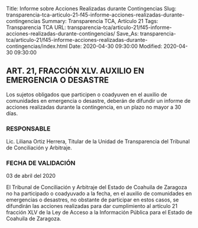 Title: Informe sobre Acciones Realizadas durante Contingencias
Slug: transparencia-tca-articulo-21-f45-informe-acciones-realizadas-durante-contingencias
Summary: Transparencia TCA, Artículo 21
Tags: Transparencia TCA
URL: transparencia-tca/articulo-21/f45-informe-acciones-realizadas-durante-contingencias/
Save_As: transparencia-tca/articulo-21/f45-informe-acciones-realizadas-durante-contingencias/index.html
Date: 2020-04-30 09:30:00
Modified: 2020-04-30 09:30:00


## ART. 21, FRACCIÓN XLV. AUXILIO EN EMERGENCIA O DESASTRE

Los sujetos obligados que participen o coadyuven en el auxilio de comunidades en emergencia o desastre, deberán de difundir un informe de acciones realizadas durante la contingencia, en un plazo no mayor a 30 días.


### RESPONSABLE

Lic. Liliana Ortiz Herrera, Titular de la Unidad de Transparencia del Tribunal de Conciliación y Arbitraje.


### FECHA DE VALIDACIÓN

03 de abril del 2020


El Tribunal de Conciliación y Arbitraje del Estado de Coahuila de Zaragoza no ha participado o coadyuvado a la fecha, en el auxilio de comunidades en emergencias o desastres, no obstante de participar en estos casos, se difundirán las acciones realizadas para dar cumplimiento al artículo 21 fracción XLV de la Ley de Acceso a la Información Pública  para el Estado de Coahuila de Zaragoza.



